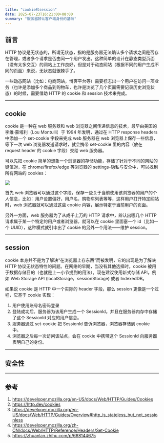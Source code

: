 ```yaml
---
title: "cookie和session"
date: 2025-07-23T16:21:00+08:00
summary: "服务器辨认客户端身份的基础"
---
```


## 前言

HTTP 协议是无状态的，所谓无状态，指的是服务器无法确认多个请求之间是否存在管理，或者多个请求是否由同一个用户发出。这种简单的设计在静态类型页面（没有太多交互）的网站上工作良好，但是对于动态网站（根据不同的用户生成不同的页面）来说，无状态就很棘手了。

一些动态网站（比如：电商网站，博客平台等）需要标志出一个用户在访问一项业务（也许是添加多个商品到购物车，也许是浏览了几个页面需要记录历史浏览状态）的时候，需要借助 HTTP 的 cookie 和 session 技术来完成。

---

## cookie

cookie 是一种在 web 服务器和 web 浏览器之间传递信息的技术，最早由美国的李维·蒙塔利（Lou Montulli）于 1994 年发明，通过在 HTTP response headers 中添加一个 set-cookie 字段来完成 web 服务器在 web 浏览器上保存一些信息，等下一次 web 浏览器发送请求时，就会携带 set-cookie 里的内容（放在 request header 的 cookie 字段）交给 web 服务器。

可以先把 cookie 简单的想象一个浏览器的存储功能，存储了针对于不同的网站的键值对，在 chrome/firefox/edge 等浏览器的 settings-隐私与安全中，可以找到所有网站的 cookies：

![](./images/1.jpg)

首先 web 浏览器可以通过这个字段，保存一些关于当前使用该浏览器的用户的个人信息，比如：用户设置偏好，用户名，购物车列表等等，这样用户打开特定网站时，web 浏览器就可以通过这些 cookie 内容，展示特定于当前用户的页面。

另外一方面，web 服务器为了从成千上万的 HTTP 请求中，辨认出哪几个 HTTP 请求属于某一个特定的用户或者浏览器，就可以在 cookie 里面塞一个 id（比如一个 UUID），这种模式就引申出了 cookie 的另外一个用法——维护 session。

---

## session

cookie 本身并不是为了解决“在浏览器上存东西”而被发明，它的出现是为了解决 HTTP 协议无状态特性的问题。在网络的早期，当没有其他选择时，cookie 被用于数据存储目的（也就是上一小节提到的用法），现在建议使用新式存储 API，例如 Web Storage API (localStorage，sessionStorage) 或者 IndexedDB。

如果说 cookie 是 HTTP 中一个实际的 header 字段，那么 session 更像是一个过程，它基于 cookie 实现：

1. 用户使用账号名密码登录
2. 登陆成功后，服务器为该用户生成一个 SessionId，并且在服务器内存中存储了这个 SessionId 对应的用户信息。
3. 服务器通过 set-cookie 把 SessionId 告诉浏览器，浏览器存储到 cookie 中。
4. 浏览器之后每一次访问该站点，会在 cookie 中携带这个 SessionId 向服务器表明自己的身份。

---

## 安全性

---

## 参考

1. https://developer.mozilla.org/en-US/docs/Web/HTTP/Guides/Cookies
2. https://http.dev/cookies
3. https://developer.mozilla.org/en-US/docs/Web/HTTP/Guides/Overview#http_is_stateless_but_not_sessionless
4. https://developer.mozilla.org/zh-CN/docs/Web/HTTP/Reference/Headers/Set-Cookie
5. https://zhuanlan.zhihu.com/p/688144675